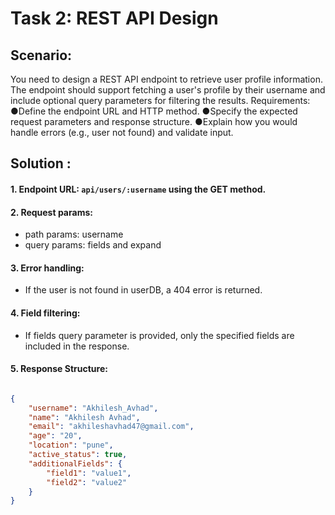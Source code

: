 # Task 2: REST API Design

## Scenario:

You need to design a REST API endpoint to retrieve user profile information. The endpoint should support fetching a user's profile by their username and include optional query parameters for filtering the results.
Requirements: 
●Define the endpoint URL and HTTP method.
●Specify the expected request parameters and response structure.
●Explain how you would handle errors (e.g., user not found) and validate input.


## Solution :

#### 1. Endpoint URL: `api/users/:username` using the GET method.

#### 2. Request params:
-   path params: username
- query params: fields and expand

#### 3. Error handling:
- If the user is not found in userDB, a 404 error is returned.

#### 4. Field filtering:
- If fields query parameter is provided, only the specified fields are included in the response.

#### 5. Response Structure:

```json

{
    "username": "Akhilesh_Avhad",
    "name": "Akhilesh Avhad",
    "email": "akhileshavhad47@gmail.com",
    "age": "20",
    "location": "pune",
    "active_status": true,
    "additionalFields": {
        "field1": "value1", 
        "field2": "value2"
    }
}
```